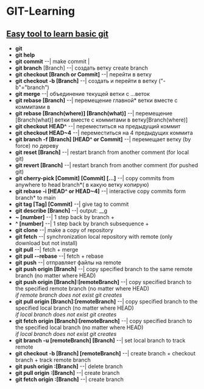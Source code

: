 # GIT-Learning
[Easy tool to learn basic git](https://learngitbranching.js.org/?locale=en_US&DEMO=)<br>
---
- **git**<br>
- **git help**<br>
- **git commit**                                  --| make commit |<br>
- **git branch** [Branch]                         --| создать ветку create branch<br>
- **git checkout [Branch or Commit]**             --| перейти в ветку<br>
- **git checkout -b [Branch]**                    --| создать и перейти в ветку ("-b"="branch") <br>
- **git merge**                                   --| объединение текущей ветки с ...веток<br>  
- **git rebase [Branch]**                         --| перемещение главной* ветки вместе с коммитами в<br>
- **git rebase [Branch(where)] [Branch(what)]**   --| перемещение [Branch(what)] ветки вместе с коммитами в ветку[Branch(where)]<br>
- **git checkout HEAD^**                          --| переместиться на предыдущий коммит<br>
- **git checkout HEAD~4**                         --| переместиться на 4 предыдущих коммита<br>
- **git branch -f [Branch] [HEAD^ or Commit]**    --| перемещает ветку (by force) по дереву<br>
- **git reset [Branch]**                          --| restart branch from another comment (for local git)<br>
- **git revert [Branch]**                         --| restart branch from another comment (for pushed git)<br>
- **git cherry-pick [Commit] [Commit] [...]**     --| copy commits from anywhere to head branch*( в какую ветку копирую)<br>
- **git rebase -i [HEAD^ or HEAD~4]**             --| interactive copy commits form branch* to main<br>
- **git tag [Tag] [Commit]**                      --| give tag to commit<br>
- **git describe [Branch]**                       --| output: <tag>_<numCommits>_g<hash><br>
- **~ [number]**                                  --| 1 step back by branch +<br>
- **^ [number]**                                  --| 1 step back by branch subsequence +<br>
- **git clone**                                   --| make a copy of repository<br>
- **git fetch**                                   --| synchronization local repository with remote (only download but not install)<br>
- **git pull**                                    --| fetch + merge<br>
- **git pull --rebase**                           --| fetch + rebase<br>
- **git push**                                    --| отправляет файлы на remote<br>
- **git push origin [Branch]**                    --| copy specified branch to the same remote branch (no matter where HEAD)<br>
- **git push origin [Branch]:[remoteBranch]**     --| copy specified branch to the specified remote branch (no matter where HEAD) <br>
                                                *if remote branch does not exist git creates*<br>
- **git pull origin [Branch]:[remoteBranch]**     --| copy specified branch to the specified local branch (no matter where HEAD) <br>
                                                *if local branch does not exist git creates*<br>
- **git fetch origin [Branch]:[remoteBranch]**    --| copy specified branch to the specified local branch (no matter where HEAD) <br>
                                                *if local branch does not exist git creates*<br>
- **git branch -u [remoteBranch] [Branch]**       --| set local branch to track remote<br>
- **git checkout -b [Branch] [remoteBranch]**     --| create branch + checkout branch + track remote branch<br>
- **git push origin :[Branch]**                   --| delete branch<br>
- **git pull origin :[Branch]**                   --| create branch<br>
- **git fetch origin :[Branch]**                  --| create branch<br>

